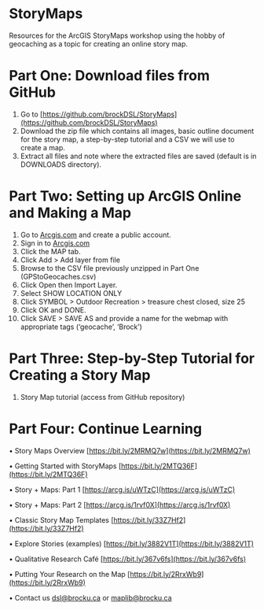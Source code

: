 # StoryMaps
Resources for the ArcGIS StoryMaps workshop using the hobby of geocaching as a topic for creating an online story map.

# Part One: Download files from GitHub
1.	Go to [https://github.com/brockDSL/StoryMaps](https://github.com/brockDSL/StoryMaps) 
2.	Download the zip file which contains all images, basic outline document for the story map, a step-by-step tutorial and a CSV we will use to create a map.
3.	Extract all files and note where the extracted files are saved (default is in DOWNLOADS directory).

# Part Two: Setting up ArcGIS Online and Making a Map
1.	Go to [Arcgis.com](Arcgis.com) and create a public account.
2.	Sign in to [Arcgis.com](Arcgis.com)
3.	Click the MAP tab.
4.	Click Add > Add layer from file
5.	Browse to the CSV file previously unzipped in Part One (GPStoGeocaches.csv)
6.	Click Open then Import Layer.
7.	Select SHOW LOCATION ONLY
8.	Click SYMBOL > Outdoor Recreation > treasure chest closed, size 25
9.	Click OK and DONE.
10.	Click SAVE > SAVE AS and provide a name for the webmap with appropriate tags (‘geocache’, ‘Brock’)

# Part Three: Step-by-Step Tutorial for Creating a Story Map
1.	Story Map tutorial (access from GitHub repository)

# Part Four: Continue Learning

•	Story Maps Overview [https://bit.ly/2MRMQ7w](https://bit.ly/2MRMQ7w) 

•	Getting Started with StoryMaps [https://bit.ly/2MTQ36F](https://bit.ly/2MTQ36F) 

•	Story + Maps: Part 1 [https://arcg.is/uWTzC](https://arcg.is/uWTzC)

•	Story + Maps: Part 2 [https://arcg.is/1rvf0X](https://arcg.is/1rvf0X) 

•	Classic Story Map Templates [https://bit.ly/33Z7Hf2](https://bit.ly/33Z7Hf2)

•	Explore Stories (examples) [https://bit.ly/3882V1T](https://bit.ly/3882V1T)

•	Qualitative Research Café [https://bit.ly/367v6fs](https://bit.ly/367v6fs) 

•	Putting Your Research on the Map [https://bit.ly/2RrxWb9](https://bit.ly/2RrxWb9)

•	Contact us [dsl@brocku.ca](dsl@brocku.ca) or [maplib@brocku.ca](maplib@brocku.ca)  
